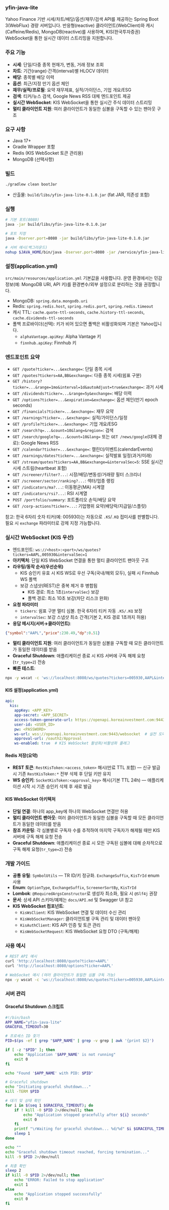### yfin-java-lite

Yahoo Finance 기반 시세/차트/배당/옵션/재무/검색 API를 제공하는 Spring Boot 3(WebFlux) 경량 서버입니다. 반응형(reactive) 클라이언트(WebClient)와 캐시(Caffeine/Redis), MongoDB(reactive)를 사용하며, KIS(한국투자증권) WebSocket을 통한 실시간 데이터 스트리밍을 지원합니다.

### 주요 기능
- **시세**: 단일/다중 종목 현재가, 변동, 거래 정보 조회
- **차트**: 기간(range)·간격(interval)별 HLOCV 데이터
- **배당**: 종목별 배당 이력
- **옵션**: 최근/지정 만기 옵션 체인
- **재무/실적/프로필**: 요약 재무제표, 실적/가이던스, 기업 개요/ESG
- **검색**: 티커/뉴스 검색, Google News RSS 대체 엔드포인트 제공
- **실시간 WebSocket**: KIS WebSocket을 통한 실시간 주식 데이터 스트리밍
- **멀티 클라이언트 지원**: 여러 클라이언트가 동일한 심볼을 구독할 수 있는 팬아웃 구조

### 요구 사항
- Java 17+
- Gradle Wrapper 포함
- Redis (KIS WebSocket 토큰 관리용)
- MongoDB (선택사항)

### 빌드
```bash
./gradlew clean bootJar
```
- 산출물: `build/libs/yfin-java-lite-0.1.0.jar` (fat JAR, 의존성 포함)

### 실행
```bash
# 기본 포트(8080)
java -jar build/libs/yfin-java-lite-0.1.0.jar

# 포트 지정
java -Dserver.port=8080 -jar build/libs/yfin-java-lite-0.1.0.jar

# 서버 예시(백그라운드)
nohup $JAVA_HOME/bin/java -Dserver.port=8080 -jar /service/yfin-java-lite/yfin-java-lite.jar > /service/yfin-java-lite/nohup.out 2>&1 &
```

### 설정(application.yml)
`src/main/resources/application.yml` 기본값을 사용합니다. 운영 환경에서는 민감 정보(예: MongoDB URI, API 키)를 환경변수/외부 설정으로 분리하는 것을 권장합니다.

- MongoDB: `spring.data.mongodb.uri`
- Redis: `spring.redis.host`, `spring.redis.port`, `spring.redis.timeout`
- 캐시 TTL: `cache.quote-ttl-seconds`, `cache.history-ttl-seconds`, `cache.dividends-ttl-seconds`
- 폴백 프로바이더(선택): 키가 비어 있으면 폴백은 비활성화되며 기본은 Yahoo입니다.
  - `alphaVantage.apiKey`: Alpha Vantage 키
  - `finnhub.apiKey`: Finnhub 키

### 엔드포인트 요약
- `GET /quote?ticker=...&exchange=`: 단일 종목 시세
- `GET /quotes?tickers=AA,BB&exchange=`: 다중 종목 시세(쉼표 구분)
- `GET /history?ticker=...&range=1mo&interval=1d&autoAdjust=true&exchange=`: 과거 시세
- `GET /dividends?ticker=...&range=5y&exchange=`: 배당 이력
- `GET /options?ticker=...&expiration=&exchange=`: 옵션 체인(만기 epoch seconds)
- `GET /financials?ticker=...&exchange=`: 재무 요약
- `GET /earnings?ticker=...&exchange=`: 실적/가이던스/일정
- `GET /profile?ticker=...&exchange=`: 기업 개요/ESG
- `GET /search?q=...&count=10&lang=&region=`: 검색
- `GET /search/google?q=...&count=10&lang=` 또는 `GET /news/google`(대체 경로): Google News RSS
- `GET /calendar?ticker=...&exchange=`: 캘린더/이벤트(calendarEvents)
- `GET /earnings/dates?ticker=...&exchange=`: 실적발표 일정(과거/미래)
- `GET /stream/quotes?tickers=AA,BB&exchange=&intervalSec=5`: SSE 실시간 시세 스트림(heartbeat 포함)
- `GET /screener/filter?...`: 시장/배당/변동성/거래량 필터 스크리너
- `GET /screener/sector/ranking?...`: 섹터/업종 랭킹
- `GET /indicators/ma?...`: 이동평균(MA) 시계열
- `GET /indicators/rsi?...`: RSI 시계열
- `POST /portfolio/summary`: 포트폴리오 손익/배당 요약
- `GET /corp-actions?ticker=...`: 기업행위 요약(배당락/지급일/스플릿)

참고: 한국 6자리 숫자 티커(예: 005930)는 자동으로 `.KS`/`.KQ` 접미사를 판별합니다. 필요 시 `exchange` 파라미터로 강제 지정 가능합니다.

### 실시간 WebSocket (KIS 우선)
- 엔드포인트: `ws://<host>:<port>/ws/quotes?tickers=AAPL,005930&intervalSec=1`
- **아키텍처**: 단일 KIS WebSocket 연결을 통한 멀티 클라이언트 팬아웃 구조
- **라우팅/동작 순서(우선순위)**
  - KIS 승인키 유효 시 KIS WS로 우선 구독(국내/해외 모두), 실패 시 Finnhub WS 폴백
  - 보강 스냅샷(REST)은 중복 제거 후 병합됨
    - KIS 경로: 최소 1초(`intervalSec`) 보강
    - 폴백 경로: 최소 10초 보강(차단 리스크 완화)
- **요청 파라미터**
  - `tickers`: 쉼표 구분 멀티 심볼. 한국 6자리 티커 자동 `.KS/.KQ` 보정
  - `intervalSec`: 보강 스냅샷 최소 간격(기본 2, KIS 경로 1초까지 허용)
- **응답 메시지(서버→클라이언트)**:
```json
{"symbol":"AAPL","price":230.49,"dp":0.51}
```
- **멀티 클라이언트 지원**: 여러 클라이언트가 동일한 심볼을 구독할 때 모든 클라이언트가 동일한 데이터를 받음
- **Graceful Shutdown**: 애플리케이션 종료 시 KIS 서버에 구독 해제 요청(`tr_type=2`) 전송
- **빠른 테스트**:
```bash
npx -y wscat -c 'ws://localhost:8080/ws/quotes?tickers=005930,AAPL&intervalSec=1'
```

#### KIS 설정(application.yml)
```yaml
api:
  kis:
    appKey: <APP_KEY>
    app-secret: <APP_SECRET>
    access-token-generate-url: https://openapi.koreainvestment.com:9443/oauth2/tokenP
    user-id: <USER_ID>
    pw: <PASSWORD>
    ws-url: wss://openapi.koreainvestment.com:9443/websocket  # 실전 도메인
    approval-url: /oauth2/Approval
    ws-enabled: true  # KIS WebSocket 활성화/비활성화 플래그
```

#### Redis 저장(요약)
- **REST 토큰**: `RestKisToken:<access_token>` 해시(만료 TTL 포함) — 신규 발급 시 기존 `RestKisToken:*` 전부 삭제 후 단일 키만 유지
- **WS 승인키**: `SocketKisToken:<approval_key>` 해시(기본 TTL 24h) — 애플리케이션 시작 시 기존 승인키 삭제 후 새로 발급

#### KIS WebSocket 아키텍처
- **단일 연결**: 하나의 app_key에 하나의 WebSocket 연결만 허용
- **멀티 클라이언트 팬아웃**: 여러 클라이언트가 동일한 심볼을 구독할 때 모든 클라이언트가 동일한 데이터를 받음
- **참조 카운팅**: 각 심볼별로 구독자 수를 추적하여 마지막 구독자가 해제될 때만 KIS 서버에 구독 해제 요청 전송
- **Graceful Shutdown**: 애플리케이션 종료 시 모든 구독된 심볼에 대해 순차적으로 구독 해제 요청(`tr_type=2`) 전송

### 개발 가이드
- **공통 유틸**: `SymbolUtils` — TR ID/키 정규화. `ExchangeSuffix`, `KisTrId` enum 사용
- **Enum**: `OptionType`, `ExchangeSuffix`, `ScreenerSortBy`, `KisTrId`
- **Lombok**: `@RequiredArgsConstructor`로 생성자 최소화, 필요 시 `@Slf4j` 권장
- **문서**: 상세 API 스키마/예제는 `docs/API.md` 및 Swagger UI 참고
- **KIS WebSocket 컴포넌트**:
  - `KisWsClient`: KIS WebSocket 연결 및 데이터 수신 관리
  - `KisWebSocketManager`: 클라이언트별 구독 관리 및 데이터 팬아웃
  - `KisAuthClient`: KIS API 인증 및 토큰 관리
  - `KisWebSocketRequest`: KIS WebSocket 요청 DTO (구독/해제)

### 사용 예시
```bash
# REST API 예시
curl 'http://localhost:8080/quote?ticker=AAPL'
curl 'http://localhost:8080/options?ticker=AAPL'

# WebSocket 예시 (여러 클라이언트가 동일한 심볼 구독 가능)
npx -y wscat -c 'ws://localhost:8080/ws/quotes?tickers=005930,AAPL&intervalSec=1'
```

### 서버 관리
#### Graceful Shutdown 스크립트
```bash
#!/bin/bash
APP_NAME="yfin-java-lite"
GRACEFUL_TIMEOUT=30

# 프로세스 ID 찾기
PID=$(ps -ef | grep "$APP_NAME" | grep -v grep | awk '{print $2}')

if [ -z "$PID" ]; then
    echo "Application '$APP_NAME' is not running"
    exit 0
fi

echo "Found '$APP_NAME' with PID: $PID"

# Graceful shutdown
echo "Initiating graceful shutdown..."
kill -TERM $PID

# 대기 및 상태 확인
for i in $(seq 1 $GRACEFUL_TIMEOUT); do
    if ! kill -0 $PID 2>/dev/null; then
        echo "Application stopped gracefully after ${i} seconds"
        exit 0
    fi
    printf "\rWaiting for graceful shutdown... %d/%d" $i $GRACEFUL_TIMEOUT
    sleep 1
done

echo ""
echo "Graceful shutdown timeout reached, forcing termination..."
kill -9 $PID 2>/dev/null

# 최종 확인
sleep 2
if kill -0 $PID 2>/dev/null; then
    echo "ERROR: Failed to stop application"
    exit 1
else
    echo "Application stopped successfully"
    exit 0
fi
```